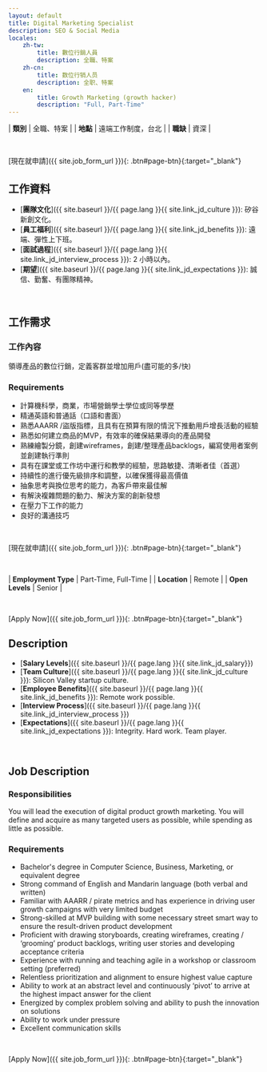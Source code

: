 ```yaml
---
layout: default
title: Digital Marketing Specialist
description: SEO & Social Media
locales:
    zh-tw:
        title: 數位行銷人員
        description: 全職、特案
    zh-cn:
        title: 数位行销人员
        description: 全职、特案
    en:
        title: Growth Marketing (growth hacker)
        description: "Full, Part-Time"
---
```


<a name="zh-tw"></a>

| **類別** | 全職、特案 |
| **地點** | 遠端工作制度，台北 |
| **職缺** | 資深 |

<br>

[現在就申請]({{ site.job_form_url }}){: .btn#page-btn}{:target="_blank"}

## 工作資料
- [**團隊文化**]({{ site.baseurl }}/{{ page.lang }}{{ site.link_jd_culture }}): 矽谷新創文化。
- [**員工福利**]({{ site.baseurl }}/{{ page.lang }}{{ site.link_jd_benefits }}): 遠端、彈性上下班。
- [**面試過程**]({{ site.baseurl }}/{{ page.lang }}{{ site.link_jd_interview_process }}): 2 小時以內。
- [**期望**]({{ site.baseurl }}/{{ page.lang }}{{ site.link_jd_expectations }}): 誠信、勤奮、有團隊精神。

<br>

## 工作需求

### 工作內容

領導產品的數位行銷，定義客群並增加用戶(盡可能的多/快)

### Requirements
- 計算機科學，商業，市場營銷學士學位或同等學歷
- 精通英語和普通話（口語和書面）
- 熟悉AAARR /盜版指標，且具有在預算有限的情況下推動用戶增長活動的經驗
- 熟悉如何建立商品的MVP，有效率的確保結果導向的產品開發
- 熟練繪製分鏡，創建wireframes，創建/整理產品backlogs，編寫使用者案例並創建執行準則
- 具有在課堂或工作坊中運行和教學的經驗，思路敏捷、清晰者佳（首選）
- 持續性的進行優先級排序和調整，以確保獲得最高價值
- 抽象思考與換位思考的能力，為客戶帶來最佳解
- 有解決複雜問題的動力、解決方案的創新發想
- 在壓力下工作的能力
- 良好的溝通技巧

<br>

[現在就申請]({{ site.job_form_url }}){: .btn#page-btn}{:target="_blank"}

<br>

<a name="en"></a>

| **Employment Type** | Part-Time, Full-Time |
| **Location** | Remote |
| **Open Levels** | Senior |

<br>

[Apply Now]({{ site.job_form_url }}){: .btn#page-btn}{:target="_blank"}

## Description
- [**Salary Levels**]({{ site.baseurl }}/{{ page.lang }}{{ site.link_jd_salary}})
- [**Team Culture**]({{ site.baseurl }}/{{ page.lang }}{{ site.link_jd_culture }}): Silicon Valley startup culture.
- [**Employee Benefits**]({{ site.baseurl }}/{{ page.lang }}{{ site.link_jd_benefits }}): Remote work possible.
- [**Interview Process**]({{ site.baseurl }}/{{ page.lang }}{{ site.link_jd_interview_process }})
- [**Expectations**]({{ site.baseurl }}/{{ page.lang }}{{ site.link_jd_expectations }}): Integrity. Hard work. Team player.

<br>

## Job Description


### Responsibilities

You will lead the execution of digital product growth marketing. You will define and acquire as many targeted users as possible, while spending as little as possible.

### Requirements
- Bachelor's degree in Computer Science, Business, Marketing, or equivalent degree
- Strong command of English and Mandarin language (both verbal and written)
- Familiar with AAARR / pirate metrics and has experience in driving user growth campaigns with very limited budget
- Strong-skilled at MVP building with some necessary street smart way to ensure the result-driven product development
- Proficient with drawing storyboards, creating wireframes, creating / ‘grooming’ product backlogs, writing user stories and developing acceptance criteria
- Experience with running and teaching agile in a workshop or classroom setting (preferred)
- Relentless prioritization and alignment to ensure highest value capture
- Ability to work at an abstract level and continuously ‘pivot’ to arrive at the highest impact answer for the client
- Energized by complex problem solving and ability to push the innovation on solutions
- Ability to work under pressure
- Excellent communication skills

<br>

[Apply Now]({{ site.job_form_url }}){: .btn#page-btn}{:target="_blank"}

<br>